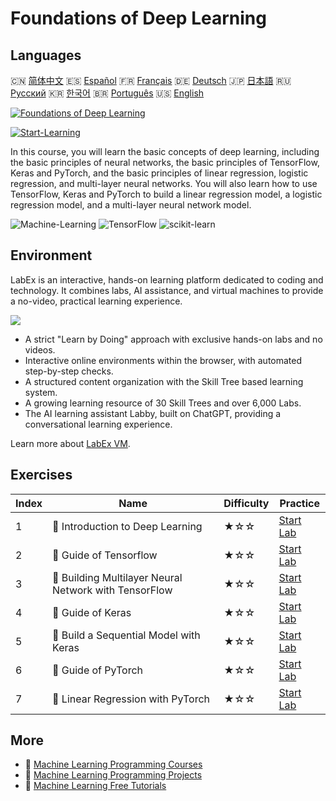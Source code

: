# Foundations of Deep Learning

## Languages

🇨🇳 [简体中文](README_zh.md) 🇪🇸 [Español](README_es.md) 🇫🇷 [Français](README_fr.md) 🇩🇪 [Deutsch](README_de.md) 🇯🇵 [日本語](README_ja.md) 🇷🇺 [Русский](README_ru.md) 🇰🇷 [한국어](README_ko.md) 🇧🇷 [Português](README_pt.md) 🇺🇸 [English](README.md) 

[![Foundations of Deep Learning](https://cover-creator.labex.io/foundations-of-deep-learning.png)](https://labex.io/en/courses/foundations-of-deep-learning)

[![Start-Learning](https://img.shields.io/badge/Start-Learning-whitesmoke?style=for-the-badge)](https://labex.io/en/courses/foundations-of-deep-learning)

In this course, you will learn the basic concepts of deep learning, including the basic principles of neural networks, the basic principles of TensorFlow, Keras and PyTorch, and the basic principles of linear regression, logistic regression, and multi-layer neural networks. You will also learn how to use TensorFlow, Keras and PyTorch to build a linear regression model, a logistic regression model, and a multi-layer neural network model.

![Machine-Learning](https://img.shields.io/badge/Machine-Learning-whitesmoke?style=for-the-badge&logo=machine-learning)
![TensorFlow](https://img.shields.io/badge/TensorFlow-whitesmoke?style=for-the-badge&logo=tensorflow)
![scikit-learn](https://img.shields.io/badge/scikit-learn-whitesmoke?style=for-the-badge&logo=scikit-learn)


## Environment

LabEx is an interactive, hands-on learning platform dedicated to coding and technology. It combines labs, AI assistance, and virtual machines to provide a no-video, practical learning experience.

![](https://tutorial-screenshot.getvm.io/images/vm-1725247253.png)

- A strict "Learn by Doing" approach with exclusive hands-on labs and no videos.
- Interactive online environments within the browser, with automated step-by-step checks.
- A structured content organization with the Skill Tree based learning system.
- A growing learning resource of 30 Skill Trees and over 6,000 Labs.
- The AI learning assistant Labby, built on ChatGPT, providing a conversational learning experience.

Learn more about [LabEx VM](https://support.labex.io/using-labex/virtual-machine).

## Exercises

|   Index | Name                                                  | Difficulty   | Practice                                                                                                                     |
|---------|-------------------------------------------------------|--------------|------------------------------------------------------------------------------------------------------------------------------|
|       1 | 📖 Introduction to Deep Learning                      | ★☆☆          | <a target='_blank' href='https://labex.io/en/labs/ml-introduction-to-deep-learning-20790'>Start Lab</a>                      |
|       2 | 📖 Guide of Tensorflow                                | ★☆☆          | <a target='_blank' href='https://labex.io/en/labs/ml-guide-of-tensorflow-20777'>Start Lab</a>                                |
|       3 | 📖 Building Multilayer Neural Network with TensorFlow | ★☆☆          | <a target='_blank' href='https://labex.io/en/labs/ml-building-multilayer-neural-network-with-tensorflow-20750'>Start Lab</a> |
|       4 | 📖 Guide of Keras                                     | ★☆☆          | <a target='_blank' href='https://labex.io/en/labs/ml-guide-of-keras-20775'>Start Lab</a>                                     |
|       5 | 📖 Build a Sequential Model with Keras                | ★☆☆          | <a target='_blank' href='https://labex.io/en/labs/ml-build-a-sequential-model-with-keras-20751'>Start Lab</a>                |
|       6 | 📖 Guide of PyTorch                                   | ★☆☆          | <a target='_blank' href='https://labex.io/en/labs/ml-guide-of-pytorch-20776'>Start Lab</a>                                   |
|       7 | 📖 Linear Regression with PyTorch                     | ★☆☆          | <a target='_blank' href='https://labex.io/en/labs/ml-linear-regression-with-pytorch-20798'>Start Lab</a>                     |

## More

- 🔗 [Machine Learning Programming Courses](https://github.com/labex-labs/awesome-programming-courses)
- 🔗 [Machine Learning Programming Projects](https://github.com/labex-labs/awesome-programming-projects)
- 🔗 [Machine Learning Free Tutorials](https://github.com/labex-labs/ml-free-tutorials)

